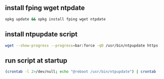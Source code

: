## install fping wget ntpdate

```bash
opkg update && opkg install fping wget ntpdate
```

## install ntpupdate script

```bash
wget --show-progress --progress=bar:force -qO /usr/bin/ntpupdate https://raw.githubusercontent.com/laksa19/openwrt-tools/master/ntpu-pdate/ntpupdate && chmod +x /usr/bin/ntpupdate 
```

## run script at startup

```bash
(crontab -l 2>/dev/null; echo "@reboot /usr/bin/ntpupdate") | crontab -
```
